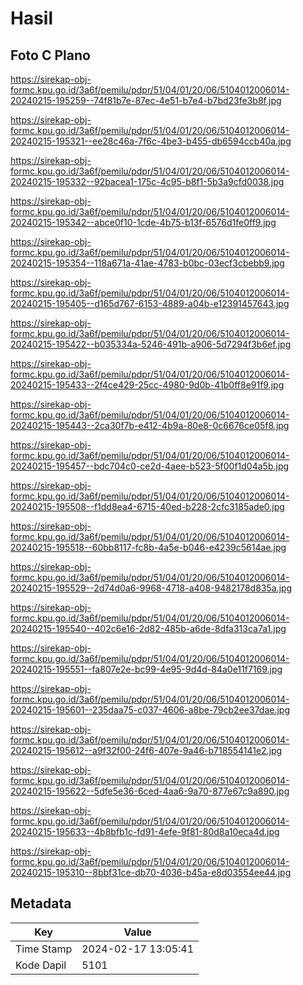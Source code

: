 # Hasil

## Foto C Plano

https://sirekap-obj-formc.kpu.go.id/3a6f/pemilu/pdpr/51/04/01/20/06/5104012006014-20240215-195259--74f81b7e-87ec-4e51-b7e4-b7bd23fe3b8f.jpg

https://sirekap-obj-formc.kpu.go.id/3a6f/pemilu/pdpr/51/04/01/20/06/5104012006014-20240215-195321--ee28c46a-7f6c-4be3-b455-db6594ccb40a.jpg

https://sirekap-obj-formc.kpu.go.id/3a6f/pemilu/pdpr/51/04/01/20/06/5104012006014-20240215-195332--92bacea1-175c-4c95-b8f1-5b3a9cfd0038.jpg

https://sirekap-obj-formc.kpu.go.id/3a6f/pemilu/pdpr/51/04/01/20/06/5104012006014-20240215-195342--abce0f10-1cde-4b75-b13f-6576d1fe0ff9.jpg

https://sirekap-obj-formc.kpu.go.id/3a6f/pemilu/pdpr/51/04/01/20/06/5104012006014-20240215-195354--118a671a-41ae-4783-b0bc-03ecf3cbebb9.jpg

https://sirekap-obj-formc.kpu.go.id/3a6f/pemilu/pdpr/51/04/01/20/06/5104012006014-20240215-195405--d165d767-6153-4889-a04b-e12391457643.jpg

https://sirekap-obj-formc.kpu.go.id/3a6f/pemilu/pdpr/51/04/01/20/06/5104012006014-20240215-195422--b035334a-5246-491b-a906-5d7294f3b6ef.jpg

https://sirekap-obj-formc.kpu.go.id/3a6f/pemilu/pdpr/51/04/01/20/06/5104012006014-20240215-195433--2f4ce429-25cc-4980-9d0b-41b0ff8e91f9.jpg

https://sirekap-obj-formc.kpu.go.id/3a6f/pemilu/pdpr/51/04/01/20/06/5104012006014-20240215-195443--2ca30f7b-e412-4b9a-80e8-0c6676ce05f8.jpg

https://sirekap-obj-formc.kpu.go.id/3a6f/pemilu/pdpr/51/04/01/20/06/5104012006014-20240215-195457--bdc704c0-ce2d-4aee-b523-5f00f1d04a5b.jpg

https://sirekap-obj-formc.kpu.go.id/3a6f/pemilu/pdpr/51/04/01/20/06/5104012006014-20240215-195508--f1dd8ea4-6715-40ed-b228-2cfc3185ade0.jpg

https://sirekap-obj-formc.kpu.go.id/3a6f/pemilu/pdpr/51/04/01/20/06/5104012006014-20240215-195518--60bb8117-fc8b-4a5e-b046-e4239c5614ae.jpg

https://sirekap-obj-formc.kpu.go.id/3a6f/pemilu/pdpr/51/04/01/20/06/5104012006014-20240215-195529--2d74d0a6-9968-4718-a408-9482178d835a.jpg

https://sirekap-obj-formc.kpu.go.id/3a6f/pemilu/pdpr/51/04/01/20/06/5104012006014-20240215-195540--402c6e16-2d82-485b-a6de-8dfa313ca7a1.jpg

https://sirekap-obj-formc.kpu.go.id/3a6f/pemilu/pdpr/51/04/01/20/06/5104012006014-20240215-195551--fa807e2e-bc99-4e95-9d4d-84a0e11f7169.jpg

https://sirekap-obj-formc.kpu.go.id/3a6f/pemilu/pdpr/51/04/01/20/06/5104012006014-20240215-195601--235daa75-c037-4606-a8be-79cb2ee37dae.jpg

https://sirekap-obj-formc.kpu.go.id/3a6f/pemilu/pdpr/51/04/01/20/06/5104012006014-20240215-195612--a9f32f00-24f6-407e-9a46-b718554141e2.jpg

https://sirekap-obj-formc.kpu.go.id/3a6f/pemilu/pdpr/51/04/01/20/06/5104012006014-20240215-195622--5dfe5e36-6ced-4aa6-9a70-877e67c9a890.jpg

https://sirekap-obj-formc.kpu.go.id/3a6f/pemilu/pdpr/51/04/01/20/06/5104012006014-20240215-195633--4b8bfb1c-fd91-4efe-9f81-80d8a10eca4d.jpg

https://sirekap-obj-formc.kpu.go.id/3a6f/pemilu/pdpr/51/04/01/20/06/5104012006014-20240215-195310--8bbf31ce-db70-4036-b45a-e8d03554ee44.jpg


## Metadata

| Key        | Value               |
| ---------- | ------------------- |
| Time Stamp | 2024-02-17 13:05:41 |
| Kode Dapil | 5101                |



